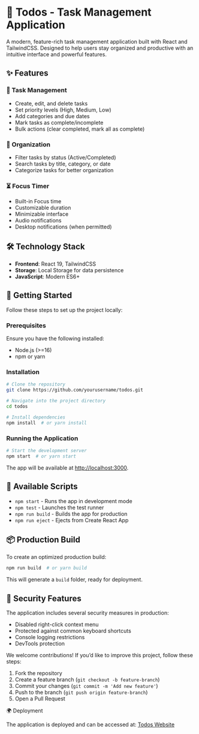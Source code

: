 # 📌 Todos - Task Management Application

A modern, feature-rich task management application built with React and TailwindCSS. Designed to help users stay organized and productive with an intuitive interface and powerful features.

## ✨ Features

### 📝 Task Management
- Create, edit, and delete tasks
- Set priority levels (High, Medium, Low)
- Add categories and due dates
- Mark tasks as complete/incomplete
- Bulk actions (clear completed, mark all as complete)

### 📂 Organization
- Filter tasks by status (Active/Completed)
- Search tasks by title, category, or date
- Categorize tasks for better organization

### ⏳ Focus Timer
- Built-in Focus time
- Customizable duration
- Minimizable interface
- Audio notifications
- Desktop notifications (when permitted)

## 🛠️ Technology Stack
- **Frontend**: React 19, TailwindCSS
- **Storage**: Local Storage for data persistence
- **JavaScript**: Modern ES6+

## 🚀 Getting Started

Follow these steps to set up the project locally:

### Prerequisites
Ensure you have the following installed:
- Node.js (>=16)
- npm or yarn

### Installation
```sh
# Clone the repository
git clone https://github.com/yourusername/todos.git

# Navigate into the project directory
cd todos

# Install dependencies
npm install  # or yarn install
```

### Running the Application
```sh
# Start the development server
npm start  # or yarn start
```
The app will be available at [http://localhost:3000](http://localhost:3000).

## 📜 Available Scripts

- `npm start` - Runs the app in development mode
- `npm test` - Launches the test runner
- `npm run build` - Builds the app for production
- `npm run eject` - Ejects from Create React App

## 📦 Production Build

To create an optimized production build:
```sh
npm run build  # or yarn build
```
This will generate a `build` folder, ready for deployment.

## 🔐 Security Features

The application includes several security measures in production:
- Disabled right-click context menu
- Protected against common keyboard shortcuts
- Console logging restrictions
- DevTools protection


We welcome contributions! If you’d like to improve this project, follow these steps:

1. Fork the repository
2. Create a feature branch (`git checkout -b feature-branch`)
3. Commit your changes (`git commit -m 'Add new feature'`)
4. Push to the branch (`git push origin feature-branch`)
5. Open a Pull Request

🌍 Deployment

The application is deployed and can be accessed at: [Todos Website](https://ourtodos.vercel.app/)  
